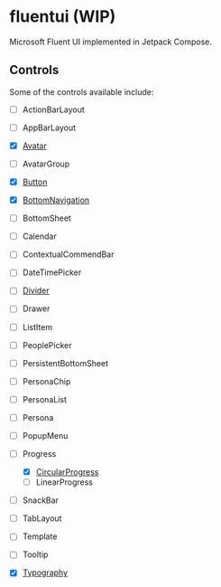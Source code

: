 # fluentui (WIP)

Microsoft Fluent UI implemented in Jetpack Compose.

## Controls

Some of the controls available include:

- [ ] ActionBarLayout
- [ ] AppBarLayout
- [x] [Avatar](https://github.com/Nthily/fluentui/tree/main/app/src/main/java/com/github/nthily/fluentui/ui/components/avatar)
- [ ] AvatarGroup
- [x] [Button](https://github.com/Nthily/fluentui/tree/main/app/src/main/java/com/github/nthily/fluentui/ui/components/button)
- [x] [BottomNavigation](https://github.com/Nthily/fluentui/tree/main/app/src/main/java/com/github/nthily/fluentui/ui/components/bottomNavigation)
- [ ] BottomSheet
- [ ] Calendar
- [ ] ContextualCommendBar
- [ ] DateTimePicker
- [ ] [Divider](https://github.com/Nthily/fluentui/tree/main/app/src/main/java/com/github/nthily/fluentui/ui/components/divider)
- [ ] Drawer
- [ ] ListItem
- [ ] PeoplePicker
- [ ] PersistentBottomSheet
- [ ] PersonaChip
- [ ] PersonaList
- [ ] Persona
- [ ] PopupMenu
- [ ] Progress
    - [x] [CircularProgress](https://github.com/Nthily/fluentui/tree/main/app/src/main/java/com/github/nthily/fluentui/ui/components/progress)
    - [ ] LinearProgress
- [ ] SnackBar
- [ ] TabLayout
- [ ] Template
- [ ] Tooltip
- [x] [Typography](https://github.com/Nthily/fluentui/tree/main/app/src/main/java/com/github/nthily/fluentui/ui/components/theme)

